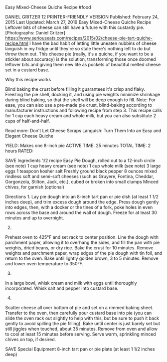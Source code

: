 Easy Mixed-Cheese Quiche Recipe
#food 

DANIEL GRITZER
12     PRINTER-FRIENDLY VERSION
Published: February 24, 2015 Last Updated: March 27, 2019
Easy Mixed-Cheese Quiche Recipe
Leftover bits of cheese can still have a future with this custardy pie. [Photographs: Daniel Gritzer]
https://www.seriouseats.com/recipes/2015/02/cheese-pie-tart-quiche-recipe.html
I have the bad habit of letting little uneaten nubbins of cheese languish in my fridge until they're so stale there's nothing left to do but throw them out. This cheese pie (really, it's a quiche, if you want to be a stickler about accuracy) is the solution, transforming those once doomed leftover bits and giving them new life as pockets of beautiful melted cheese set in a custard base.

Why this recipe works

Blind baking the crust before filling it guarantees it's crisp and flaky.
Freezing the pie shell, docking it, and using pie weights minimize shrinkage during blind baking, so that the shell will be deep enough to fill.
Note: For ease, you can also use a pre-made pie crust, blind-baking according to manufacturer instructions and following recipe from step 3. This recipe calls for 1 cup each heavy cream and whole milk, but you can also substitute 2 cups of half-and-half.

Read more: Don't Let Cheese Scraps Languish: Turn Them Into an Easy and Elegant Cheese Quiche

YIELD:
Makes one 8-inch pie
ACTIVE TIME:
25 minutes
TOTAL TIME:
2 hours
RATED:
    
 SAVE
Ingredients
1/2 recipe Easy Pie Dough, rolled out to a 12-inch circle (see note)
1 cup heavy cream (see note)
1 cup whole milk (see note)
3 large eggs
1 teaspoon kosher salt
Freshly ground black pepper
8 ounces mixed rindless soft and semi-soft cheeses (such as Gruyere, Fontina, Cheddar, Gorgonzola, Stilton, Jack, etc.), cubed or broken into small clumps
Minced chives, for garnish (optional)

Directions
1.
Lay pie dough into an 8-inch tart pan or pie dish (at least 1 1/2 inches deep), and trim excess dough around the edge. Press dough gently into edges, then, with a docker or the tines of a fork, poke holes in even rows across the base and around the wall of dough. Freeze for at least 30 minutes and up to overnight.

2.
Preheat oven to 425°F and set rack to center position. Line the dough with parchment paper, allowing it to overhang the sides, and fill the pan with pie weights, dried beans, or dry rice. Bake the crust for 10 minutes. Remove weights and parchment paper, wrap edges of the pie dough with tin foil, and return to the oven. Bake until lightly golden brown, 3 to 5 minutes. Remove and lower oven temperature to 350°F.

3.
In a large bowl, whisk cream and milk with eggs until thoroughly incorporated. Whisk salt and pepper into custard base.

4.
Scatter cheese all over bottom of pie and set on a rimmed baking sheet. Transfer to the oven, then carefully pour custard base into pie (you can slide the oven rack out slightly to help with this, but be sure to push it back gently to avoid spilling the pie filling). Bake until center is just barely set but still jiggles when touched, about 35 minutes. Remove from oven and allow to cool at least 15 minutes before serving. Serve warm, sprinkling minced chives on top, if desired.

 SAVE
Special Equipment
8-inch tart pan or pie plate (at least 1 1/2 inches deep)